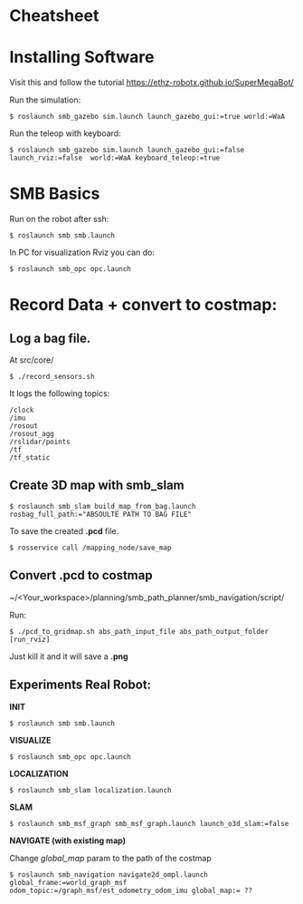 # **Cheatsheet**

# Installing Software
Visit this and follow the tutorial https://ethz-robotx.github.io/SuperMegaBot/

Run the simulation:
```
$ roslaunch smb_gazebo sim.launch launch_gazebo_gui:=true world:=WaA
```

Run the teleop with keyboard:

```
$ roslaunch smb_gazebo sim.launch launch_gazebo_gui:=false launch_rviz:=false  world:=WaA keyboard_teleop:=true

```

# SMB Basics
Run on the robot after ssh:

```
$ roslaunch smb smb.launch
```
In PC for visualization Rviz  you can do:
```
$ roslaunch smb_opc opc.launch
```

# Record Data + convert to costmap:
## Log a bag file.
At src/core/
```
$ ./record_sensors.sh
```
It logs the following topics:
```
/clock
/imu
/rosout
/rosout_agg
/rslidar/points
/tf
/tf_static
```
## Create 3D map with smb_slam
```
$ roslaunch smb_slam build_map_from_bag.launch rosbag_full_path:="ABSOULTE PATH TO BAG FILE"
```

To save the created **.pcd** file.
```
$ rosservice call /mapping_node/save_map
```

## Convert **.pcd** to **costmap**
~/<Your_workspace>/planning/smb_path_planner/smb_navigation/script/

Run: 
```
$ ./pcd_to_gridmap.sh abs_path_input_file abs_path_output_folder [run_rviz]
```
Just kill it and it will save a **.png**

## Experiments Real Robot:
**INIT**
```
$ roslaunch smb smb.launch
```
**VISUALIZE**
```
$ roslaunch smb_opc opc.launch
```

**LOCALIZATION** 
```
$ roslaunch smb_slam localization.launch
```
**SLAM**
```
$ roslaunch smb_msf_graph smb_msf_graph.launch launch_o3d_slam:=false
```
**NAVIGATE (with existing map)**

Change *global_map* param to the path of the costmap 
```
$ roslaunch smb_navigation navigate2d_ompl.launch global_frame:=world_graph_msf odom_topic:=/graph_msf/est_odometry_odom_imu global_map:= ??
```




